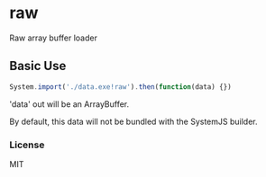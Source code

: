 raw
===

Raw array buffer loader

Basic Use
---------

```javascript
System.import('./data.exe!raw').then(function(data) {})
```

'data' out will be an ArrayBuffer.

By default, this data will not be bundled with the SystemJS builder.

### License

MIT
